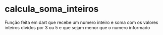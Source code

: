 # calcula_soma_inteiros
Função feita em dart que recebe um numero inteiro e soma com os valores inteiros dividos por 3 ou 5 e que sejam menor que o numero informado
